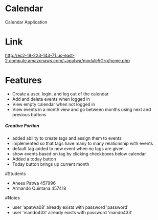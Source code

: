 # Calendar
Calendar Application

# Link
http://ec2-18-223-143-71.us-east-2.compute.amazonaws.com/~apatwa/module5Grp/home.php

# Features
- Create a user, login, and log out of the calendar
- Add and delete events when logged in
- View empty calendar when not logged in
- View events in a month view and go between months using next and previous buttons

##### Creative Portion
- added ability to create tags and assign them to events
- implemented so that tags have many to many relationship with events
- default tag added to new event when no tags are given
- show events based on tag by clicking checkboxes below calendar
- Added a today button
- Today button brings up current month

#Students
- Anees Patwa 457996
- Armando Quintana 457418

#Notes
- user 'apatwa08' already exists with password 'password'
- user 'mando433' already exists with password 'mando433'
